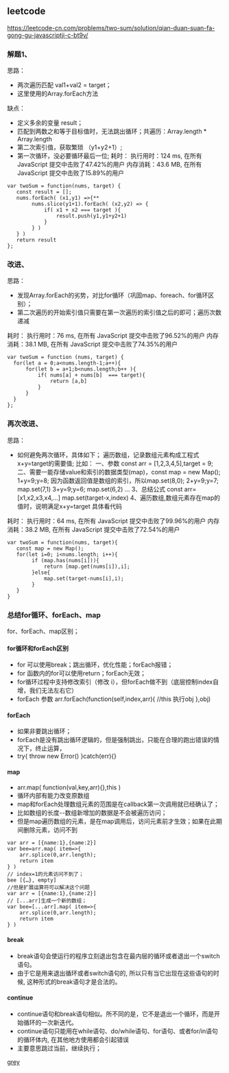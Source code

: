 ## leetcode
https://leetcode-cn.com/problems/two-sum/solution/qian-duan-suan-fa-gong-gu-javascriptji-c-bt9v/
### 解题1、
思路：
+ 两次遍历匹配 val1+val2 = target；
+ 这里使用的Array.forEach方法

缺点：
+ 定义多余的变量 result；
+ 匹配到两数之和等于目标值时，无法跳出循环；共遍历：Array.length * Array.length
+ 第二次索引值，获取繁琐 （y1+y2+1）;
+ 第一次循环，没必要循环最后一位;
耗时：
执行用时：124 ms, 在所有 JavaScript 提交中击败了47.42%的用户
内存消耗：43.6 MB, 在所有 JavaScript 提交中击败了15.89%的用户

```
var twoSum = function(nums, target) {
   const result = [];
   nums.forEach( (x1,y1) =>{**
        nums.slice(y1+1).forEach( (x2,y2) => {
            if( x1 + x2 === target ){ 
                result.push(y1,y1+y2+1)
            }
        } )
   } )
   return result
};
```

### 改进、
思路：
+ 发现Array.forEach的劣势，对比for循环（巩固map、foreach、for循环区别）；
+ 第二次遍历的开始索引值只需要在第一次遍历的索引值之后的即可；遍历次数递减

耗时：
执行用时：76 ms, 在所有 JavaScript 提交中击败了96.52%的用户
内存消耗：38.1 MB, 在所有 JavaScript 提交中击败了74.35%的用户

```
var twoSum = function (nums, target) {
  for(let a = 0;a<nums.length-1;a++){
      for(let b = a+1;b<nums.length;b++ ){
          if( nums[a] + nums[b]  === target){
              return [a,b]
          }
      }
  }
};
```

### 再次改进、
思路：
+ 如何避免两次循环，具体如下；
遍历数组，记录数组元素构成工程式 x+y=target的需要值;
比如：
一、参数 const arr = [1,2,3,4,5],target = 9;
二、需要一能存储value和索引的数据类型(map)，const map = new Map();
   1+y=9;y=8;
   因为函数返回值是数组的索引，所以map.set(8,0);
   2+y=9;y=7;
   map.set(7,1)
   3+y=9;y=6;
   map.set(6,2)
   ...
3、总结公式 const arr= [x1,x2,x3,x4,...]
   map.set(target-x,index)
4、遍历数组,数组元素存在map的值时，说明满足x+y=target
   具体看代码

耗时：
执行用时：64 ms, 在所有 JavaScript 提交中击败了99.96%的用户
内存消耗：38.2 MB, 在所有 JavaScript 提交中击败了72.54%的用户

```
var twoSum = function(nums, target){
   const map = new Map();
   for(let i=0; i<nums.length; i++){
        if (map.has(nums[i])){
            return [map.get(nums[i]),i];
        }else{
            map.set(target-nums[i],i);
        }
   }
}
```

### 总结for循环、forEach、map

for、forEach、map区别；
#### for循环和forEach区别
+ for 可以使用break；跳出循环，优化性能；forEach报错；
+ for 函数内的for可以使用return；forEach无效；
+ for循环过程中支持修改索引（修改 i），但forEach做不到（底层控制index自增，我们无法左右它）
+ forEach 参数 arr.forEach(function(self,index,arr){ //this 执行obj },obj)

#### forEach
+ 如果非要跳出循环；
+ forEach是没有跳出循环逻辑的，但是强制跳出，只能在合理的跑出错误的情况下，终止运算，
+ try{ throw new Error() }catch(err){}

#### map
+ arr.map( function(val,key,arr){},this )
+ 循环内部有能力改变原数组
+ map和forEach处理数组元素的范围是在callback第一次调用就已经确认了；
+ 比如数组的长度--数组新增加的数据是不会被遍历访问；
+ 但是map遍历数组的元素，是在map调用后，访问元素前才生效；如果在此期间删除元素，访问不到
```
var arr = [{name:1},{name:2}]
var bee=arr.map( item=>{
    arr.splice(0,arr.length);
    return item
} )
// index=1的元素访问不到了；
bee [{…}, empty]
//但是扩展运算符可以解决这个问题
var arr = [{name:1},{name:2}]
// [...arr]生成一个新的数组；
var bee=[...arr].map( item=>{
    arr.splice(0,arr.length);
    return item
} )
```

#### break
+ break语句会使运行的程序立刻退出包含在最内层的循环或者退出一个switch语句。
+ 由于它是用来退出循环或者switch语句的, 所以只有当它出现在这些语句的时候, 这种形式的break语句才是合法的。

#### continue
+ continue语句和break语句相似。所不同的是，它不是退出一个循环，而是开始循环的一次新迭代。
+ continue语句只能用在while语句、do/while语句、for语句、或者for/in语句的循环体内, 在其他地方使用都会引起错误
+ 主要意思跳过当前，继续执行；

[grey](https://leetcode-cn.com/problems/3sum/solution/three-sum-ti-jie-by-wonderful611/)
